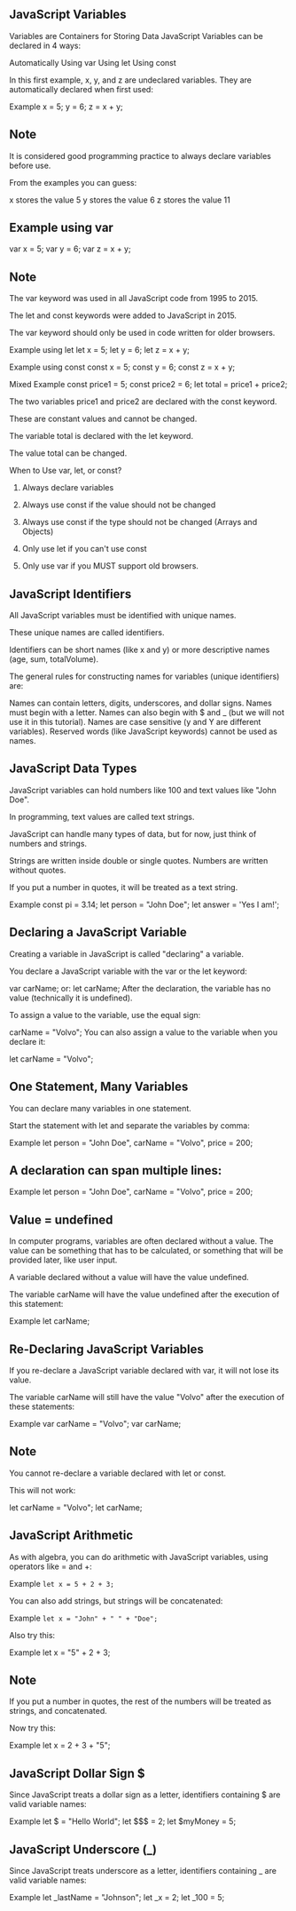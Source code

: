 ## JavaScript Variables

Variables are Containers for Storing Data
JavaScript Variables can be declared in 4 ways:

Automatically
Using var
Using let
Using const


In this first example, x, y, and z are undeclared variables.
They are automatically declared when first used:

Example
x = 5;
y = 6;
z = x + y;

## Note
It is considered good programming practice to always declare variables before use.

From the examples you can guess:

x stores the value 5
y stores the value 6
z stores the value 11


## Example using var
var x = 5;
var y = 6;
var z = x + y;


## Note
The var keyword was used in all JavaScript code from 1995 to 2015.

The let and const keywords were added to JavaScript in 2015.

The var keyword should only be used in code written for older browsers.


Example using let
let x = 5;
let y = 6;
let z = x + y;


Example using const
const x = 5;
const y = 6;
const z = x + y;

Mixed Example
const price1 = 5;
const price2 = 6;
let total = price1 + price2;


The two variables price1 and price2 are declared with the const keyword.

These are constant values and cannot be changed.

The variable total is declared with the let keyword.

The value total can be changed.

When to Use var, let, or const?
1. Always declare variables

2. Always use const if the value should not be changed

3. Always use const if the type should not be changed (Arrays and Objects)

4. Only use let if you can't use const

5. Only use var if you MUST support old browsers.


## JavaScript Identifiers
All JavaScript variables must be identified with unique names.

These unique names are called identifiers.

Identifiers can be short names (like x and y) or more descriptive names (age, sum, totalVolume).

The general rules for constructing names for variables (unique identifiers) are:

Names can contain letters, digits, underscores, and dollar signs.
Names must begin with a letter.
Names can also begin with $ and _ (but we will not use it in this tutorial).
Names are case sensitive (y and Y are different variables).
Reserved words (like JavaScript keywords) cannot be used as names.


## JavaScript Data Types
JavaScript variables can hold numbers like 100 and text values like "John Doe".

In programming, text values are called text strings.

JavaScript can handle many types of data, but for now, just think of numbers and strings.

Strings are written inside double or single quotes. Numbers are written without quotes.

If you put a number in quotes, it will be treated as a text string.

Example
const pi = 3.14;
let person = "John Doe";
let answer = 'Yes I am!';


## Declaring a JavaScript Variable
Creating a variable in JavaScript is called "declaring" a variable.

You declare a JavaScript variable with the var or the let keyword:

var carName;
or:
let carName;
After the declaration, the variable has no value (technically it is undefined).

To assign a value to the variable, use the equal sign:

carName = "Volvo";
You can also assign a value to the variable when you declare it:

let carName = "Volvo";


## One Statement, Many Variables
You can declare many variables in one statement.

Start the statement with let and separate the variables by comma:

Example
let person = "John Doe", carName = "Volvo", price = 200;


## A declaration can span multiple lines:

Example
let person = "John Doe",
carName = "Volvo",
price = 200;

## Value = undefined
In computer programs, variables are often declared without a value. The value can be something that has to be calculated, or something that will be provided later, like user input.

A variable declared without a value will have the value undefined.

The variable carName will have the value undefined after the execution of this statement:

Example
let carName;

## Re-Declaring JavaScript Variables
If you re-declare a JavaScript variable declared with var, it will not lose its value.

The variable carName will still have the value "Volvo" after the execution of these statements:

Example
var carName = "Volvo";
var carName;

## Note
You cannot re-declare a variable declared with let or const.

This will not work:

let carName = "Volvo";
let carName;

## JavaScript Arithmetic
As with algebra, you can do arithmetic with JavaScript variables, using operators like = and +:

Example
`let x = 5 + 2 + 3;`

You can also add strings, but strings will be concatenated:

Example
`let x = "John" + " " + "Doe";`

Also try this:

Example
let x = "5" + 2 + 3;

## Note
If you put a number in quotes, the rest of the numbers will be treated as strings, and concatenated.

Now try this:

Example
let x = 2 + 3 + "5";

## JavaScript Dollar Sign $
Since JavaScript treats a dollar sign as a letter, identifiers containing $ are valid variable names:

Example
let $ = "Hello World";
let $$$ = 2;
let $myMoney = 5;

## JavaScript Underscore (_)
Since JavaScript treats underscore as a letter, identifiers containing _ are valid variable names:

Example
let _lastName = "Johnson";
let _x = 2;
let _100 = 5;
